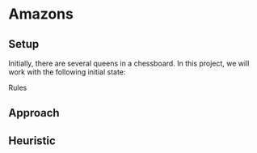 # Amazons
## Setup
Initially, there are several queens in a chessboard. In this project, we will work with the following initial state:
<p align="center>
![alt text](https://raw.githubusercontent.com/pgmpablo157321/Amazons/master/initial.png)
          </p>

## Rules

## Approach


## Heuristic
